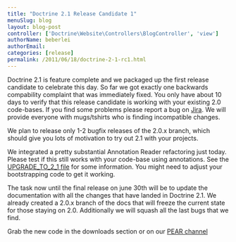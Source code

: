 ```yaml
---
title: "Doctrine 2.1 Release Candidate 1"
menuSlug: blog
layout: blog-post
controller: ['Doctrine\Website\Controllers\BlogController', 'view']
authorName: beberlei
authorEmail:
categories: [release]
permalink: /2011/06/18/doctrine-2-1-rc1.html
---
```

Doctrine 2.1 is feature complete and we packaged up the first release
candidate to celebrate this day. So far we got exactly one backwards
compability complaint that was immediately fixed. You only have about 10
days to verify that this release candidate is working with your existing
2.0 code-bases. If you find some problems please report a bug on
[Jira](http://www.doctrine-project.org). We will provide everyone with
mugs/tshirts who is finding incompatible changes.

We plan to release only 1-2 bugfix releases of the 2.0.x branch, which
should give you lots of motivation to try out 2.1 with your projects.

We integrated a pretty substantial Annotation Reader refactoring just
today. Please test if this still works with your code-base using
annotations. See the [UPGRADE\_TO\_2\_1
file](https://github.com/doctrine/doctrine2/blob/master/UPGRADE_TO_2_1)
for some information. You might need to adjust your bootstrapping code
to get it working.

The task now until the final release on june 30th will be to update the
documentation with all the changes that have landed in Doctrine 2.1. We
already created a 2.0.x branch of the docs that will freeze the current
state for those staying on 2.0. Additionally we will squash all the last
bugs that we find.

Grab the new code in the downloads section or on our [PEAR
channel](http://pear.doctrine-project.org)
